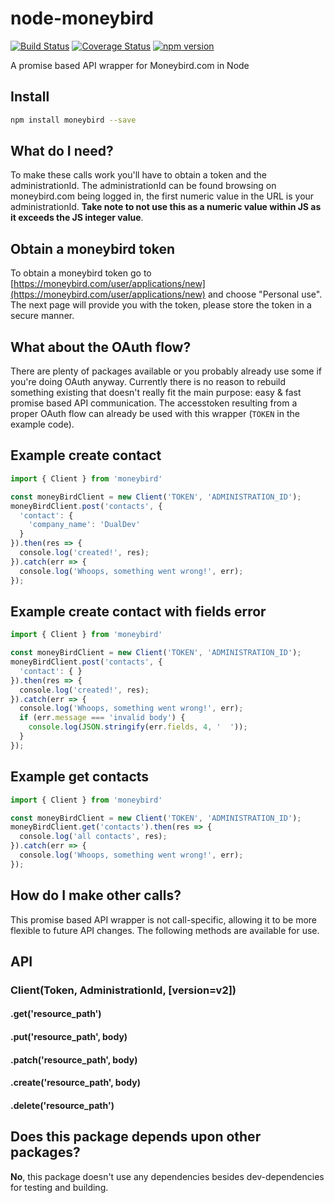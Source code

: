 # node-moneybird

[![Build Status](https://travis-ci.org/renedx/node-moneybird.svg?branch=master)](https://travis-ci.org/renedx/node-moneybird)
[![Coverage Status](https://coveralls.io/repos/github/renedx/node-moneybird/badge.svg?branch=master)](https://coveralls.io/github/renedx/node-moneybird?branch=master)
[![npm version](https://badge.fury.io/js/moneybird.svg)](https://badge.fury.io/js/moneybird)

A promise based API wrapper for Moneybird.com in Node

## Install
```bash
npm install moneybird --save
```

## What do I need?
To make these calls work you'll have to obtain a token and the administrationId. The administrationId can be found browsing on moneybird.com being logged in, the first numeric value in the URL is your administrationId. **Take note to not use this as a numeric value within JS as it exceeds the JS integer value**.

## Obtain a moneybird token
To obtain a moneybird token go to [https://moneybird.com/user/applications/new](https://moneybird.com/user/applications/new) and choose "Personal use". The next page will provide you with the token, please store the token in a secure manner.

## What about the OAuth flow?
There are plenty of packages available or you probably already use some if you're doing OAuth anyway. Currently there is no reason to rebuild something existing that doesn't really fit the main purpose: easy & fast promise based API communication. The accesstoken resulting from a proper OAuth flow can already be used with this wrapper (`TOKEN` in the example code).

## Example create contact
```js
import { Client } from 'moneybird'

const moneyBirdClient = new Client('TOKEN', 'ADMINISTRATION_ID');
moneyBirdClient.post('contacts', {
  'contact': {
    'company_name': 'DualDev'
  }
}).then(res => {
  console.log('created!', res);
}).catch(err => {
  console.log('Whoops, something went wrong!', err);
});
```

## Example create contact with fields error
```js
import { Client } from 'moneybird'

const moneyBirdClient = new Client('TOKEN', 'ADMINISTRATION_ID');
moneyBirdClient.post('contacts', {
  'contact': { }
}).then(res => {
  console.log('created!', res);
}).catch(err => {
  console.log('Whoops, something went wrong!', err);
  if (err.message === 'invalid body') {
    console.log(JSON.stringify(err.fields, 4, '  '));
  }
});
```

## Example get contacts
```js
import { Client } from 'moneybird'

const moneyBirdClient = new Client('TOKEN', 'ADMINISTRATION_ID');
moneyBirdClient.get('contacts').then(res => {
  console.log('all contacts', res);
}).catch(err => {
  console.log('Whoops, something went wrong!', err);
});
```

## How do I make other calls?
This promise based API wrapper is not call-specific, allowing it to be more flexible to future API changes. The following methods are available for use.

## API
### Client(Token, AdministrationId, [version=v2])
#### .get('resource_path')
#### .put('resource_path', body)
#### .patch('resource_path', body)
#### .create('resource_path', body)
#### .delete('resource_path')

## Does this package depends upon other packages?
**No**, this package doesn't use any dependencies besides dev-dependencies for testing and building.
